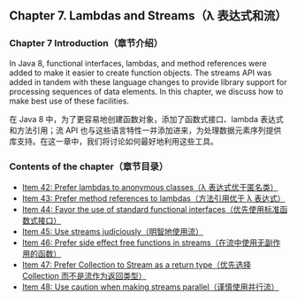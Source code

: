## Chapter 7. Lambdas and Streams（λ 表达式和流）

### Chapter 7 Introduction（章节介绍）

In Java 8, functional interfaces, lambdas, and method references were added to make it easier to create function objects. The streams API was added in tandem with these language changes to provide library support for processing sequences of data elements. In this chapter, we discuss how to make best use of these facilities.

在 Java 8 中，为了更容易地创建函数对象，添加了函数式接口、lambda 表达式和方法引用；流 API 也与这些语言特性一并添加进来，为处理数据元素序列提供库支持。在这一章中，我们将讨论如何最好地利用这些工具。

### Contents of the chapter（章节目录）
- [Item 42: Prefer lambdas to anonymous classes（λ 表达式优于匿名类）](../Chapter-7/Chapter-7-Item-42-Prefer-lambdas-to-anonymous-classes.md)
- [Item 43: Prefer method references to lambdas（方法引用优于 λ 表达式）](../Chapter-7/Chapter-7-Item-43-Prefer-method-references-to-lambdas.md)
- [Item 44: Favor the use of standard functional interfaces（优先使用标准函数式接口）](../Chapter-7/Chapter-7-Item-44-Favor-the-use-of-standard-functional-interfaces.md)
- [Item 45: Use streams judiciously（明智地使用流）](../Chapter-7/Chapter-7-Item-45-Use-streams-judiciously.md)
- [Item 46: Prefer side effect free functions in streams（在流中使用无副作用的函数）](../Chapter-7/Chapter-7-Item-46-Prefer-side-effect-free-functions-in-streams.md)
- [Item 47: Prefer Collection to Stream as a return type（优先选择 Collection 而不是流作为返回类型）](../Chapter-7/Chapter-7-Item-47-Prefer-Collection-to-Stream-as-a-return-type.md)
- [Item 48: Use caution when making streams parallel（谨慎使用并行流）](../Chapter-7/Chapter-7-Item-48-Use-caution-when-making-streams-parallel.md)
